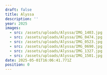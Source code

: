 ```yaml
---
draft: false
title: Alyssa
description: ''
year: 2025
images:
  - src: /assets/uploads/Alyssa/IMG_1403.jpg
  - src: /assets/uploads/Alyssa/IMG_0474.jpg
  - src: /assets/uploads/Alyssa/IMG_0523.jpg
  - src: /assets/uploads/Alyssa/IMG_0690.jpg
  - src: /assets/uploads/Alyssa/IMG_1327.jpg
  - src: /assets/uploads/Alyssa/IMG_1501.jpg
date: 2025-05-01T16:06:41.771Z
position: 0
---
```

